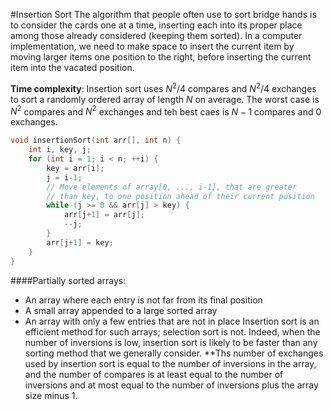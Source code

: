 #Insertion Sort
The algorithm that people often use to sort bridge hands is to consider the cards one at a time, inserting each into its proper place among those already considered (keeping them sorted).
In a computer implementation, we need to make space to insert the current item by moving larger items one position to the right, before inserting the current item into the vacated position.

**Time complexity**: Insertion sort uses $N^2/4$ compares and $N^2/4$ exchanges to sort a randomly ordered array of length $N$ on average. The worst case is $N^2$ compares and $N^2$ exchanges and teh best caes is $N-1$ compares and 0 exchanges.

```cpp
void insertionSort(int arr[], int n) {
	int i, key, j;
	for (int i = 1; i < n; ++i) {
		key = arr[i];
		j = i-1;
		// Move elements of array[0, ..., i-1], that are greater
		// than key, to one position ahead of their current position
		while (j >= 0 && arr[j] > key) {
			arr[j+1] = arr[j];
			--j;
		}
		arr[j+1] = key;
	}
}
```

####Partially sorted arrays:
- An array where each entry is not far from its final position
- A small array appended to a large sorted array
- An array with only a few entries that are not in place
Insertion sort is an efficient method for such arrays; selection sort is not. Indeed, when the number of inversions is low, insertion sort is likely to be faster than any sorting method that we generally consider.
**Ths number of exchanges used by insertion sort is equal to the number of inversions in the array, and the number of compares is at least equal to the number of inversions and at most equal to the number of inversions plus the array size minus 1.
